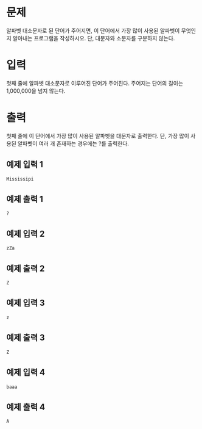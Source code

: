 문제
==========
알파벳 대소문자로 된 단어가 주어지면, 이 단어에서 가장 많이 사용된 알파벳이 무엇인지 알아내는 프로그램을 작성하시오. 단, 대문자와 소문자를 구분하지 않는다.

입력
==========
첫째 줄에 알파벳 대소문자로 이루어진 단어가 주어진다. 주어지는 단어의 길이는 1,000,000을 넘지 않는다.

출력
============
첫째 줄에 이 단어에서 가장 많이 사용된 알파벳을 대문자로 출력한다. 단, 가장 많이 사용된 알파벳이 여러 개 존재하는 경우에는 ?를 출력한다.

예제 입력 1 
-------------
```
Mississipi
```
예제 출력 1 
----------
```
?
```
예제 입력 2 
---------
```
zZa
```
예제 출력 2 
-----------
```
Z
```
예제 입력 3 
---------
```
z
```
예제 출력 3 
--------
```
Z
```
예제 입력 4 
--------
```
baaa
```
예제 출력 4 
----------
```
A
```
